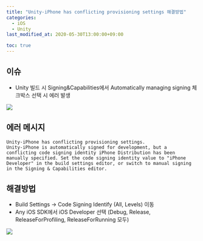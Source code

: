 ```yaml
---
title: "Unity-iPhone has conflicting provisioning settings 해결방법"
categories: 
  - iOS
  - Unity
last_modified_at: 2020-05-30T13:00:00+09:00

toc: true
---
```


## 이슈
* Unity 빌드 시 Signing&Capabilities에서 Automatically managing signing 체크박스 선택 시 에러 발생

<img src="https://user-images.githubusercontent.com/58776221/83326855-22350580-a2b2-11ea-8d16-264c96630949.png"/>

## 에러 메시지

```
Unity-iPhone has conflicting provisioning settings.
Unity-iPhone is automatically signed for development, but a conflicting code signing identity iPhone Distribution has been manually specified. Set the code signing identity value to "iPhone Developer" in the build settings editor, or switch to manual signing in the Signing & Capabilities editor.
```

## 해결방법
* Build Settings -> Code Signing Identify (All, Levels) 이동
* Any iOS SDK에서 iOS Developer 선택 (Debug, Release, ReleaseForProfiling, ReleaseForRunning 모두)

<img src="https://user-images.githubusercontent.com/58776221/83326861-3416a880-a2b2-11ea-8f9e-8c7c31fa66dc.png"/>
